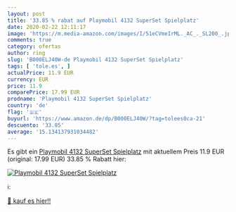 ```yaml
---
layout: post
title: '33.85 % rabat auf Playmobil 4132 SuperSet Spielplatz'
date: 2020-02-22 12:11:17
image: 'https://m.media-amazon.com/images/I/51eCVmeIrML._AC_._SL200_.jpg'
comments: true
category: ofertas
author: ring
slug: 'B000ELJ40W-de Playmobil 4132 SuperSet Spielplatz'
tags: [ 'tole.es', ]
actualPrice: 11.9 EUR
currency: EUR
price: 11.9
comparePrice: 17.99 EUR
prodname: 'Playmobil 4132 SuperSet Spielplatz'
country: 'de'
flag: '🇩🇪'
buyurl: 'https://www.amazon.de/dp/B000ELJ40W/?tag=tolees0ca-21'
descuento: '33.85'
average: '15.134137931034482'
---
```


Es gibt ein [Playmobil 4132 SuperSet Spielplatz](https://www.amazon.de/dp/B000ELJ40W/?tag=tolees0ca-21) mit aktuellem Preis 11.9 EUR (original: 17.99 EUR) 33.85 % Rabatt hier:

[![Playmobil 4132 SuperSet Spielplatz](https://m.media-amazon.com/images/I/51eCVmeIrML._AC_._SL200_.jpg)](https://www.amazon.de/dp/B000ELJ40W/?tag=tolees0ca-21)

ℹ️:


[🛒 kauf es hier!!](https://www.amazon.de/dp/B000ELJ40W/?tag=tolees0ca-21)
